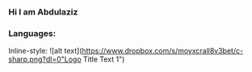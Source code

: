### Hi I am Abdulaziz


### Languages:
Inline-style: ![alt text](https://www.dropbox.com/s/moyxcrall8v3bet/c-sharp.png?dl=0"Logo Title Text 1")


<!--
**AzizAlhlwah/AzizAlhlwah** is a ✨ _special_ ✨ repository because its `README.md` (this file) appears on your GitHub profile.

Here are some ideas to get you started:

- 🔭 I’m currently working on ...
- 🌱 I’m currently learning ...
- 👯 I’m looking to collaborate on ...
- 🤔 I’m looking for help with ...
- 💬 Ask me about ...
- 📫 How to reach me: ...
- 😄 Pronouns: ...
- ⚡ Fun fact: ...
-->
